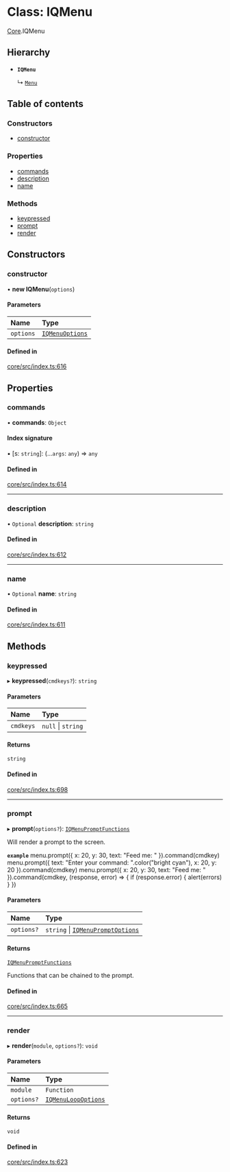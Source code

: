 # Class: IQMenu

[Core](../modules/Core.md).IQMenu

## Hierarchy

- **`IQMenu`**

  ↳ [`Menu`](Core.IQ.Core.Menu.md)

## Table of contents

### Constructors

- [constructor](Core.IQMenu.md#constructor)

### Properties

- [commands](Core.IQMenu.md#commands)
- [description](Core.IQMenu.md#description)
- [name](Core.IQMenu.md#name)

### Methods

- [keypressed](Core.IQMenu.md#keypressed)
- [prompt](Core.IQMenu.md#prompt)
- [render](Core.IQMenu.md#render)

## Constructors

### constructor

• **new IQMenu**(`options`)

#### Parameters

| Name | Type |
| :------ | :------ |
| `options` | [`IQMenuOptions`](../interfaces/Core.IQMenuOptions.md) |

#### Defined in

[core/src/index.ts:616](https://github.com/iniquitybbs/iniquity/blob/d1c5f72/packages/core/src/index.ts#L616)

## Properties

### commands

• **commands**: `Object`

#### Index signature

▪ [s: `string`]: (...`args`: `any`) => `any`

#### Defined in

[core/src/index.ts:614](https://github.com/iniquitybbs/iniquity/blob/d1c5f72/packages/core/src/index.ts#L614)

___

### description

• `Optional` **description**: `string`

#### Defined in

[core/src/index.ts:612](https://github.com/iniquitybbs/iniquity/blob/d1c5f72/packages/core/src/index.ts#L612)

___

### name

• `Optional` **name**: `string`

#### Defined in

[core/src/index.ts:611](https://github.com/iniquitybbs/iniquity/blob/d1c5f72/packages/core/src/index.ts#L611)

## Methods

### keypressed

▸ **keypressed**(`cmdkeys?`): `string`

#### Parameters

| Name | Type |
| :------ | :------ |
| `cmdkeys` | ``null`` \| `string` |

#### Returns

`string`

#### Defined in

[core/src/index.ts:698](https://github.com/iniquitybbs/iniquity/blob/d1c5f72/packages/core/src/index.ts#L698)

___

### prompt

▸ **prompt**(`options?`): [`IQMenuPromptFunctions`](../interfaces/Core.IQMenuPromptFunctions.md)

Will render a prompt to the screen.

**`example`**
menu.prompt({ x: 20, y: 30, text: "Feed me: " }).command(cmdkey)
menu.prompt({ text: "Enter your command: ".color("bright cyan"), x: 20, y: 20 }).command(cmdkey)
menu.prompt({ x: 20, y: 30, text: "Feed me: " }).command(cmdkey, (response, error) => {
     if (response.error) {
         alert(errors)
     }
 })

#### Parameters

| Name | Type |
| :------ | :------ |
| `options?` | `string` \| [`IQMenuPromptOptions`](../interfaces/Core.IQMenuPromptOptions.md) |

#### Returns

[`IQMenuPromptFunctions`](../interfaces/Core.IQMenuPromptFunctions.md)

Functions that can be chained to the prompt.

#### Defined in

[core/src/index.ts:665](https://github.com/iniquitybbs/iniquity/blob/d1c5f72/packages/core/src/index.ts#L665)

___

### render

▸ **render**(`module`, `options?`): `void`

#### Parameters

| Name | Type |
| :------ | :------ |
| `module` | `Function` |
| `options?` | [`IQMenuLoopOptions`](../interfaces/Core.IQMenuLoopOptions.md) |

#### Returns

`void`

#### Defined in

[core/src/index.ts:623](https://github.com/iniquitybbs/iniquity/blob/d1c5f72/packages/core/src/index.ts#L623)
